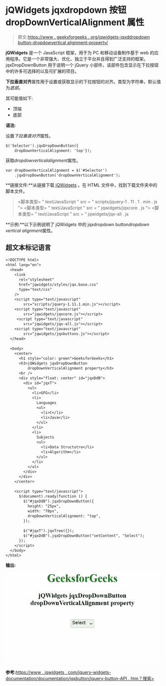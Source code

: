 # jQWidgets jqxdropdown 按钮 dropDownVerticalAlignment 属性

> 原文:[https://www . geeksforgeeks . org/jqwidgets-jqxddropdown button-dropdowvertical alignment-property/](https://www.geeksforgeeks.org/jqwidgets-jqxdropdownbutton-dropdownverticalalignment-property/)

**jQWidgets** 是一个 JavaScript 框架，用于为 PC 和移动设备制作基于 web 的应用程序。它是一个非常强大、优化、独立于平台并且得到广泛支持的框架。jqxDropDownButton 用于说明一个 jQuery 小部件，该部件包含显示在下拉按钮中的许多可选择的以及可扩展的项目。

**下拉垂直对齐**属性用于设置或获取显示的下拉按钮的对齐。类型为字符串，默认值为*底部*。

其可能值如下:

*   顶端
*   底部

**语法:**

设置*下拉垂直对齐*属性。

```
$('Selector').jqxDropDownButton({
    dropDownVerticalAlignment: 'top'});  
```

获取*dropdowverticalalignment*属性。

```
var dropDownVerticalAlignment = $('#Selector')
    .jqxDropDownButton('dropDownVerticalAlignment');
```

**链接文件:**从链接下载 [jQWidgets](https://www.jqwidgets.com/download/) 。在 HTML 文件中，找到下载文件夹中的脚本文件。

> <link rel="”stylesheet”" href="”jqwidgets/styles/jqx.base.css”" type="”text/css”">
> <脚本类型= " text/JavaScript " src = " scripts/jquery-1 . 11 . 1 . min . js "></脚本类型>
> <脚本类型= " text/JavaScript " src = " jqwidgets/jqxcore . js "></脚本类型>
> <脚本类型= " text/JavaScript " src = " jqwidgets/jqx-all . js

**示例:**以下示例说明了 jQWidgets 中的 jqxdropdown button*dropdown vertical alignment*属性。

## 超文本标记语言

```
<!DOCTYPE html>
<html lang="en">
  <head>
    <link
      rel="stylesheet"
      href="jqwidgets/styles/jqx.base.css"
      type="text/css"
    />
    <script type="text/javascript" 
        src="scripts/jquery-1.11.1.min.js"></script>
    <script type="text/javascript" 
        src="jqwidgets/jqxcore.js"></script>
     <script type="text/javascript" 
        src="jqwidgets/jqx-all.js"></script>
    <script type="text/javascript" 
        src="jqwidgets/jqxbuttons.js"></script>
  </head>

  <body>
    <center>
      <h1 style="color: green">GeeksforGeeks</h1>
      <h3>jQWidgets jqxDropDownButton 
          dropDownVerticalAlignment property</h3>
      <br />
      <div style="float: center" id="jqxDdB">
        <div id="jqxT">
          <ul>
            <li>GFG</li>
            <li>
              Languages
              <ul>
                <li>C</li>
                <li>Java</li>
              </ul>
            </li>
            <li>
              Subjects
              <ul>
                <li>Data Structutre</li>
                <li>Algorithm</li>
              </ul>
            </li>
          </ul>
        </div>
      </div>
    </center>

    <script type="text/javascript">
      $(document).ready(function () {
        $("#jqxDdB").jqxDropDownButton({
          height: "25px",
          width: "70px",
          dropDownVerticalAlignment: "top",
        });

        $("#jqxT").jqxTree({});
        $("#jqxDdB").jqxDropDownButton("setContent", "Select");
      });
    </script>
  </body>
</html>
```

**输出:**

![](img/6abc2d534a994f7e28dbcb52a3781738.png)

**参考:**[https://www . jqwidgets . com/jquery-widgets-documentation/documentation/jqxbutton/jquery-button-API . htm？搜索=](https://www.jqwidgets.com/jquery-widgets-documentation/documentation/jqxbutton/jquery-button-api.htm?search=)